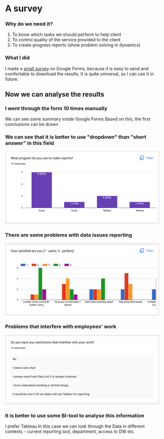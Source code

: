 # A survey
### Why do we need it?
1) To know which tasks we should perform to help client
2) To control quality of the service provided to the client
3) To create progress reports (show problem solving in dynamics)


### What I did
I made a [small survey](https://forms.gle/W14b7hATSmrQXc4a8) on Google Forms, because it is easy to send and comfortable to download the results.
It is quite universal, so I can use it in future.


## Now we can analyse the results
### I went through the form 10 times manually

We can see some summary inside Google Forms
Based on this, the first conclusions can be drawn

### We can see that it is better to use "dropdown" than "short answer" in this field
<p align="center"><img  src="https://github.com/victorjulyin/DE-101/blob/main/Module3/3.11%20Voice%20of%20customers%20/pics/3.11%202.png"></p>

### There are some problems with data issues reporting
<p align="center"><img  src="https://github.com/victorjulyin/DE-101/blob/main/Module3/3.11%20Voice%20of%20customers%20/pics/3.11%203.png"></p>

### Problems that interfere with employees' work
<p align="center"><img  src="https://github.com/victorjulyin/DE-101/blob/main/Module3/3.11%20Voice%20of%20customers%20/pics/3.11%204.png"></p>

### It is better to use some BI-tool to analyse this information
I prefer Tableau
In this case we can look through the Data in different contexts - current reporting tool, department, access to DW etc.
